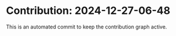 # Contribution: 2024-12-27-06-48
This is an automated commit to keep the contribution graph active.

